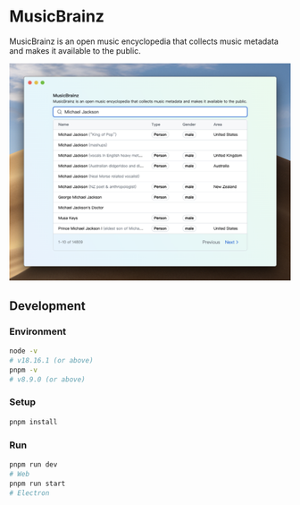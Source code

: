 # MusicBrainz

MusicBrainz is an open music encyclopedia that collects music metadata and makes it available to the public.

<picture>
  <img
    width="1072"
    src="https://raw.githubusercontent.com/newVincentFong/musicbrainz/master/apps/desktop/assets/musicbrainz-app-screenshot.png"
    alt="A screenshot of the MusicBrainz application"
  />
</picture>

## Development

### Environment

```bash
node -v
# v18.16.1 (or above)
pnpm -v
# v8.9.0 (or above)
```

### Setup

```bash
pnpm install
```

### Run

```bash
pnpm run dev
# Web
pnpm run start
# Electron
```
